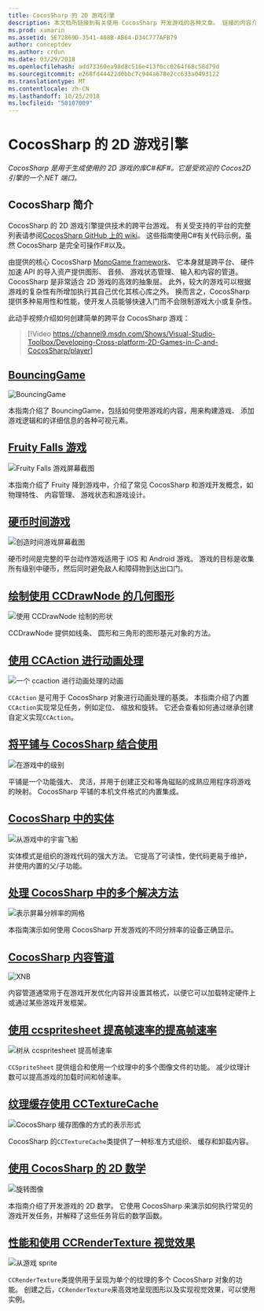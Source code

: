 ```yaml
---
title: CocosSharp 的 2D 游戏引擎
description: 本文档所链接到有关使用 CocosSharp 开发游戏的各种文章。 链接的内容介绍示例应用程序、 图形、 动画和的详细信息。
ms.prod: xamarin
ms.assetid: 5E72869D-3541-408B-AB64-D34C777AFB79
author: conceptdev
ms.author: crdun
ms.date: 03/29/2018
ms.openlocfilehash: add73360ea98d8c516e413f0cc0264f68c58d79d
ms.sourcegitcommit: e268fd44422d0bbc7c944a678e2cc633a0493122
ms.translationtype: MT
ms.contentlocale: zh-CN
ms.lasthandoff: 10/25/2018
ms.locfileid: "50107009"
---
```

# <a name="cocossharp-2d-game-engine"></a>CocosSharp 的 2D 游戏引擎

_CocosSharp 是用于生成使用的 2D 游戏的库C#和F#。它是受欢迎的 Cocos2D 引擎的一个.NET 端口。_

## <a name="introduction-to-cocossharp"></a>CocosSharp 简介

CocosSharp 的 2D 游戏引擎提供技术的跨平台游戏。 有关受支持的平台的完整列表请参阅[CocosSharp GitHub 上的 wiki](https://github.com/mono/CocosSharp/wiki)。
这些指南使用C#有关代码示例，虽然 CocosSharp 是完全可操作F#以及。

由提供的核心 CocosSharp [MonoGame framework](http://www.monogame.net/)、 它本身就是跨平台、 硬件加速 API 的导入资产提供图形、 音频、 游戏状态管理、 输入和内容的管道。
CocosSharp 是非常适合 2D 游戏的高效的抽象层。
此外，较大的游戏可以根据游戏的复杂性有所增加执行其自己优化其核心库之外。 换而言之，CocosSharp 提供多种易用性和性能，使开发人员能够快速入门而不会限制游戏大小或复杂性。

此动手视频介绍如何创建简单的跨平台 CocosSharp 游戏：

> [!Video https://channel9.msdn.com/Shows/Visual-Studio-Toolbox/Developing-Cross-platform-2D-Games-in-C-and-CocosSharp/player]

## <a name="bouncinggamegraphics-gamescocossharpbouncing-gamemd"></a>[BouncingGame](~/graphics-games/cocossharp/bouncing-game.md)

![BouncingGame](images/bouncing-game.png "BouncingGame")

本指南介绍了 BouncingGame，包括如何使用游戏的内容，用来构建游戏、 添加游戏逻辑和的详细信息的各种可视元素。

## <a name="fruity-falls-gamegraphics-gamescocossharpfruity-fallsmd"></a>[Fruity Falls 游戏](~/graphics-games/cocossharp/fruity-falls.md)

![Fruity Falls 游戏屏幕截图](images/fruity-falls.png "Fruity Falls 游戏屏幕截图")

本指南介绍了 Fruity 降到游戏中，介绍了常见 CocosSharp 和游戏开发概念，如物理特性、 内容管理、 游戏状态和游戏设计。  

## <a name="coin-time-gamegraphics-gamescocossharpcointimemd"></a>[硬币时间游戏](~/graphics-games/cocossharp/cointime.md)

![创造时间游戏屏幕截图](images/cointime.png "硬币时间游戏屏幕截图")

硬币时间是完整的平台动作游戏适用于 iOS 和 Android 游戏。 游戏的目标是收集所有级别中硬币，然后同时避免敌人和障碍物到达出口门。

## <a name="drawing-geometry-with-ccdrawnodegraphics-gamescocossharpccdrawnodemd"></a>[绘制使用 CCDrawNode 的几何图形](~/graphics-games/cocossharp/ccdrawnode.md)

![使用 CCDrawNode 绘制的形状](images/ccdrawnode.png "使用 CCDrawNode 绘制的形状")

CCDrawNode 提供如线条、 圆形和三角形的图形基元对象的方法。

## <a name="animating-with-ccactiongraphics-gamescocossharpccactionmd"></a>[使用 CCAction 进行动画处理](~/graphics-games/cocossharp/ccaction.md)

![一个 ccaction 进行动画处理的动画](images/ccaction.png "ccaction 进行动画处理动画")

`CCAction` 是可用于 CocosSharp 对象进行动画处理的基类。 本指南介绍了内置`CCAction`实现常见任务，例如定位、 缩放和旋转。 它还会查看如何通过继承创建自定义实现`CCAction`。

## <a name="using-tiled-with-cocossharpgraphics-gamescocossharptiledmd"></a>[将平铺与 CocosSharp 结合使用](~/graphics-games/cocossharp/tiled.md)

![在游戏中的级别](images/tiled.png "在游戏中的级别")

平铺是一个功能强大、 灵活，并用于创建正交和等角磁贴的成熟应用程序将游戏的映射。 CocosSharp 平铺的本机文件格式的内置集成。

## <a name="entities-in-cocossharpgraphics-gamescocossharpentitiesmd"></a>[CocosSharp 中的实体](~/graphics-games/cocossharp/entities.md)

![从游戏中的宇宙飞船](images/entities.png "禁止玩游戏中的宇宙飞船")

实体模式是组织的游戏代码的强大方法。 它提高了可读性，使代码更易于维护，并使用内置的父/子功能。

## <a name="handling-multiple-resolutions-in-cocossharpgraphics-gamescocossharpresolutionsmd"></a>[处理 CocosSharp 中的多个解决方法](~/graphics-games/cocossharp/resolutions.md)

![表示屏幕分辨率的网格](images/resolutions.png "表示屏幕分辨率的网格")

本指南演示如何使用 CocosSharp 开发游戏的不同分辨率的设备正确显示。

## <a name="cocossharp-content-pipelinegraphics-gamescocossharpcontent-pipelineindexmd"></a>[CocosSharp 内容管道](~/graphics-games/cocossharp/content-pipeline/index.md)

![XNB](images/content-pipeline.png "XNB")

内容管道通常用于在游戏开发优化内容并设置其格式，以便它可以加载特定硬件上或通过某些游戏开发框架。

## <a name="improving-frame-rate-with-ccspritesheetgraphics-gamescocossharpccspritesheetmd"></a>[使用 ccspritesheet 提高帧速率的提高帧速率](~/graphics-games/cocossharp/ccspritesheet.md)

![树从 ccspritesheet 提高帧速率](images/ccspritesheet.png "树从 ccspritesheet 提高帧速率")

`CCSpriteSheet` 提供组合和使用一个纹理中的多个图像文件的功能。 减少纹理计数可以提高游戏的加载时间和帧速率。

## <a name="texture-caching-using-cctexturecachegraphics-gamescocossharptexture-cachemd"></a>[纹理缓存使用 CCTextureCache](~/graphics-games/cocossharp/texture-cache.md)

![CocosSharp 缓存图像的方式的表示形式](images/texture-cache.png "CocosSharp 缓存图像的方式的表示形式")

CocosSharp 的`CCTextureCache`类提供了一种标准方式组织、 缓存和卸载内容。 

## <a name="2d-math-with-cocossharpgraphics-gamescocossharpmathmd"></a>[使用 CocosSharp 的 2D 数学](~/graphics-games/cocossharp/math.md)

![旋转图像](images/math.png "旋转图像")

本指南介绍了开发游戏的 2D 数学。 它使用 CocosSharp 来演示如何执行常见的游戏开发任务，并解释了这些任务背后的数学函数。

## <a name="performance-and-visual-effects-with-ccrendertexturegraphics-gamescocossharpccrendertexturemd"></a>[性能和使用 CCRenderTexture 视觉效果](~/graphics-games/cocossharp/ccrendertexture.md)

![从游戏 sprite](images/ccrendertexture.png "sprite 禁止玩游戏")

`CCRenderTexture`类提供用于呈现为单个的纹理的多个 CocosSharp 对象的功能。 创建之后，`CCRenderTexture`来高效地呈现图形以及实现视觉效果，可以使用实例。
